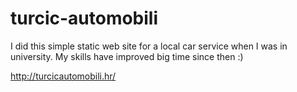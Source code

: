 # turcic-automobili

I did this simple static web site for a local car service when I was in university. My skills have improved big time since then :)

http://turcicautomobili.hr/
